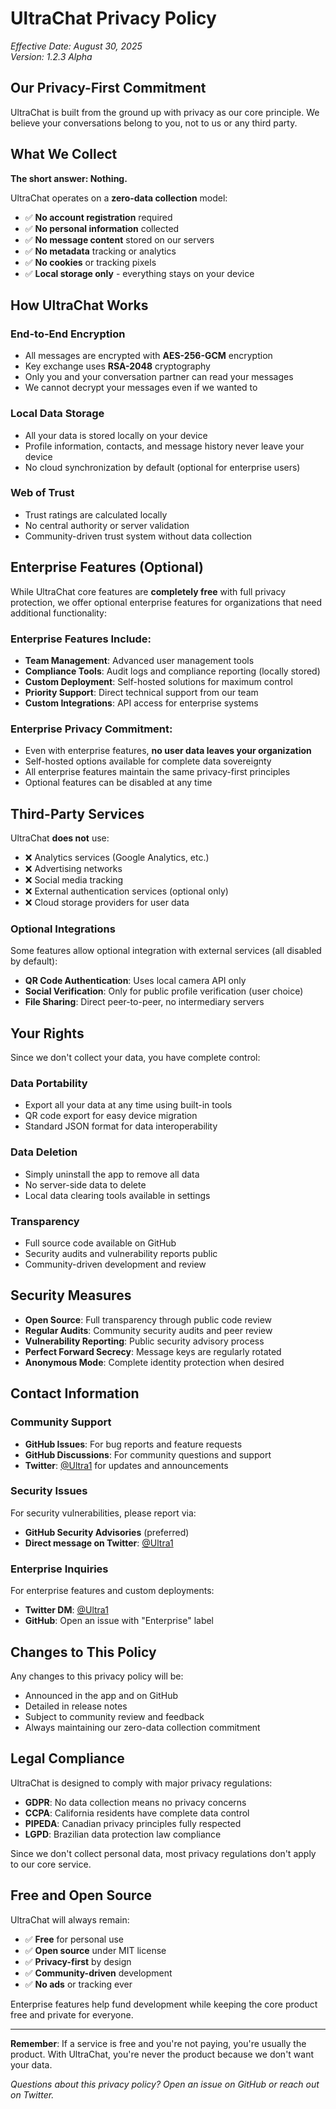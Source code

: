 # UltraChat Privacy Policy

*Effective Date: August 30, 2025*  
*Version: 1.2.3 Alpha*

## Our Privacy-First Commitment

UltraChat is built from the ground up with privacy as our core principle. We believe your conversations belong to you, not to us or any third party.

## What We Collect

**The short answer: Nothing.**

UltraChat operates on a **zero-data collection** model:

- ✅ **No account registration** required
- ✅ **No personal information** collected
- ✅ **No message content** stored on our servers
- ✅ **No metadata** tracking or analytics
- ✅ **No cookies** or tracking pixels
- ✅ **Local storage only** - everything stays on your device

## How UltraChat Works

### End-to-End Encryption
- All messages are encrypted with **AES-256-GCM** encryption
- Key exchange uses **RSA-2048** cryptography
- Only you and your conversation partner can read your messages
- We cannot decrypt your messages even if we wanted to

### Local Data Storage
- All your data is stored locally on your device
- Profile information, contacts, and message history never leave your device
- No cloud synchronization by default (optional for enterprise users)

### Web of Trust
- Trust ratings are calculated locally
- No central authority or server validation
- Community-driven trust system without data collection

## Enterprise Features (Optional)

While UltraChat core features are **completely free** with full privacy protection, we offer optional enterprise features for organizations that need additional functionality:

### Enterprise Features Include:
- **Team Management**: Advanced user management tools
- **Compliance Tools**: Audit logs and compliance reporting (locally stored)
- **Custom Deployment**: Self-hosted solutions for maximum control
- **Priority Support**: Direct technical support from our team
- **Custom Integrations**: API access for enterprise systems

### Enterprise Privacy Commitment:
- Even with enterprise features, **no user data leaves your organization**
- Self-hosted options available for complete data sovereignty
- All enterprise features maintain the same privacy-first principles
- Optional features can be disabled at any time

## Third-Party Services

UltraChat **does not** use:
- ❌ Analytics services (Google Analytics, etc.)
- ❌ Advertising networks
- ❌ Social media tracking
- ❌ External authentication services (optional only)
- ❌ Cloud storage providers for user data

### Optional Integrations
Some features allow optional integration with external services (all disabled by default):
- **QR Code Authentication**: Uses local camera API only
- **Social Verification**: Only for public profile verification (user choice)
- **File Sharing**: Direct peer-to-peer, no intermediary servers

## Your Rights

Since we don't collect your data, you have complete control:

### Data Portability
- Export all your data at any time using built-in tools
- QR code export for easy device migration
- Standard JSON format for data interoperability

### Data Deletion
- Simply uninstall the app to remove all data
- No server-side data to delete
- Local data clearing tools available in settings

### Transparency
- Full source code available on GitHub
- Security audits and vulnerability reports public
- Community-driven development and review

## Security Measures

- **Open Source**: Full transparency through public code review
- **Regular Audits**: Community security audits and peer review
- **Vulnerability Reporting**: Public security advisory process
- **Perfect Forward Secrecy**: Message keys are regularly rotated
- **Anonymous Mode**: Complete identity protection when desired

## Contact Information

### Community Support
- **GitHub Issues**: For bug reports and feature requests
- **GitHub Discussions**: For community questions and support
- **Twitter**: [@Ultra1](https://X.com/Ultra1) for updates and announcements

### Security Issues
For security vulnerabilities, please report via:
- **GitHub Security Advisories** (preferred)
- **Direct message on Twitter**: [@Ultra1](https://X.com/Ultra1)

### Enterprise Inquiries
For enterprise features and custom deployments:
- **Twitter DM**: [@Ultra1](https://X.com/Ultra1)
- **GitHub**: Open an issue with "Enterprise" label

## Changes to This Policy

Any changes to this privacy policy will be:
- Announced in the app and on GitHub
- Detailed in release notes
- Subject to community review and feedback
- Always maintaining our zero-data collection commitment

## Legal Compliance

UltraChat is designed to comply with major privacy regulations:
- **GDPR**: No data collection means no privacy concerns
- **CCPA**: California residents have complete data control
- **PIPEDA**: Canadian privacy principles fully respected
- **LGPD**: Brazilian data protection law compliance

Since we don't collect personal data, most privacy regulations don't apply to our core service.

## Free and Open Source

UltraChat will always remain:
- ✅ **Free** for personal use
- ✅ **Open source** under MIT license
- ✅ **Privacy-first** by design
- ✅ **Community-driven** development
- ✅ **No ads** or tracking ever

Enterprise features help fund development while keeping the core product free and private for everyone.

---

**Remember**: If a service is free and you're not paying, you're usually the product. With UltraChat, you're never the product because we don't want your data.

*Questions about this privacy policy? Open an issue on GitHub or reach out on Twitter.*